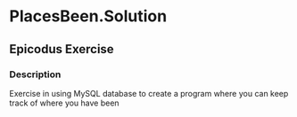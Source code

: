 # PlacesBeen.Solution

## Epicodus Exercise

### Description

Exercise in using MySQL database to create a program where you can keep track of where you have been
